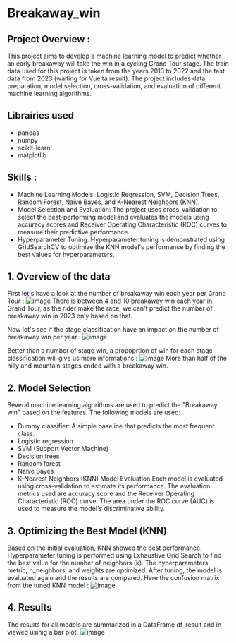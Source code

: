 # Breakaway_win
## Project Overview : 
This project aims to develop a machine learning model to predict whether an early breakaway will take the win in a cycling Grand Tour stage. The train data used for this project is taken from the years 2013 to 2022 and the test data from 2023 (waiting for Vuelta result). The project includes data preparation, model selection, cross-validation, and evaluation of different machine learning algorithms.

## Librairies used
- pandas
- numpy
- scikit-learn
- matplotlib

## Skills : 
- Machine Learning Models: Logistic Regression, SVM, Decision Trees, Random Forest, Naive Bayes, and K-Nearest Neighbors (KNN).
- Model Selection and Evaluation: The project uses cross-validation to select the best-performing model and evaluates the models using accuracy scores and Receiver Operating Characteristic (ROC) curves to measure their predictive performance.
- Hyperparameter Tuning: Hyperparameter tuning is demonstrated using GridSearchCV to optimize the KNN model's performance by finding the best values for hyperparameters.

## 1. Overview of the data
First let's have a look at the number of breakaway win each year per Grand Tour :
![image](https://github.com/VioleauPierre/Breakaway_win/assets/129098391/9e81b505-cdda-430a-8bbe-f27b19ff2801)
There is between 4 and 10 breakaway win each year in Grand Tour, as the rider make the race, we can't predict the number of breakaway win in 2023 only based on that.

Now let's see if the stage classification have an impact on the number of breakaway win per year : 
![image](https://github.com/VioleauPierre/Breakaway_win/assets/129098391/780396fa-eea2-4a71-af43-f6f0fc032b0a)

Better than a number of stage win, a propoprtion of win for each stage classification will give us more informations :
![image](https://github.com/VioleauPierre/Breakaway_win/assets/129098391/cc5b46e4-fd7a-4ab0-b38d-82d341d08fed)
More than half of the hilly and mountain stages ended with a breakaway win.

## 2. Model Selection
Several machine learning algorithms are used to predict the "Breakaway win" based on the features. The following models are used:

- Dummy classifier: A simple baseline that predicts the most frequent class.
- Logistic regression
- SVM (Support Vector Machine)
- Decision trees
- Random forest
- Naive Bayes
- K-Nearest Neighbors (KNN)
Model Evaluation
Each model is evaluated using cross-validation to estimate its performance. The evaluation metrics used are accuracy score and the Receiver Operating Characteristic (ROC) curve. The area under the ROC curve (AUC) is used to measure the model's discriminative ability.

## 3. Optimizing the Best Model (KNN)
Based on the initial evaluation, KNN showed the best performance. Hyperparameter tuning is performed using Exhaustive Grid Search to find the best value for the number of neighbors (k). The hyperparameters metric, n_neighbors, and weights are optimized. After tuning, the model is evaluated again and the results are compared. Here the confusion matrix from the tuned KNN model : ![image](https://github.com/VioleauPierre/Breakaway_win/assets/129098391/b2c54e7a-4e53-496c-b5c4-13440eaa89ba)


## 4. Results
The results for all models are summarized in a DataFrame df_result and in viewed usinig a bar plot. 
![image](https://github.com/VioleauPierre/Breakaway_win/assets/129098391/5375f503-fb40-4aaf-9777-5dd4baca4f06)

